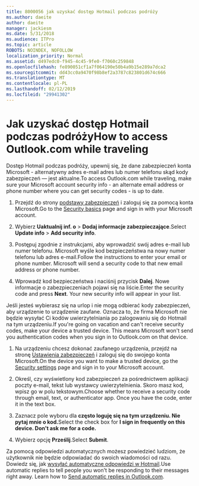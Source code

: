```yaml
---
title: 8000056 jak uzyskać dostęp Hotmail podczas podróży
ms.author: daeite
author: daeite
manager: jackiesm
ms.date: 5/31/2018
ms.audience: ITPro
ms.topic: article
ROBOTS: NOINDEX, NOFOLLOW
localization_priority: Normal
ms.assetid: d497edc0-f945-4c45-9fe0-f7060c259848
ms.openlocfilehash: fe890051cf1a7f064190e50b4a9b15e289a7dca2
ms.sourcegitcommit: dd43cc0a9470f98b8ef2a3787c823801d674c666
ms.translationtype: MT
ms.contentlocale: pl-PL
ms.lasthandoff: 02/12/2019
ms.locfileid: "29941302"
---
```

# <a name="how-to-access-outlookcom-while-traveling"></a><span data-ttu-id="15b47-102">Jak uzyskać dostęp Hotmail podczas podróży</span><span class="sxs-lookup"><span data-stu-id="15b47-102">How to access Outlook.com while traveling</span></span>

<span data-ttu-id="15b47-103">Dostęp Hotmail podczas podróży, upewnij się, że dane zabezpieczeń konta Microsoft - alternatywny adres e-mail adres lub numer telefonu skąd kody zabezpieczeń — jest aktualne.</span><span class="sxs-lookup"><span data-stu-id="15b47-103">To access Outlook.com while traveling, make sure your Microsoft account security info - an alternate email address or phone number where you can get security codes - is up to date.</span></span>
  
1. <span data-ttu-id="15b47-104">Przejdź do strony [podstawy zabezpieczeń](https://go.microsoft.com/fwlink/p/?linkid=842325) i zaloguj się za pomocą konta Microsoft.</span><span class="sxs-lookup"><span data-stu-id="15b47-104">Go to the [Security basics](https://go.microsoft.com/fwlink/p/?linkid=842325) page and sign in with your Microsoft account.</span></span> 
    
2. <span data-ttu-id="15b47-105">Wybierz **Uaktualnij inf. o** \> **Dodaj informacje zabezpieczające**.</span><span class="sxs-lookup"><span data-stu-id="15b47-105">Select **Update info** \> **Add security info**.</span></span> 
    
3. <span data-ttu-id="15b47-p101">Postępuj zgodnie z instrukcjami, aby wprowadzić swój adres e-mail lub numer telefonu. Microsoft wyśle kod bezpieczeństwa na nowy numer telefonu lub adres e-mail.</span><span class="sxs-lookup"><span data-stu-id="15b47-p101">Follow the instructions to enter your email or phone number. Microsoft will send a security code to that new email address or phone number.</span></span>
    
4. <span data-ttu-id="15b47-p102">Wprowadź kod bezpieczeństwa i naciśnij przycisk **Dalej**. Nowe informacje o zabezpieczeniach pojawi się na liście.</span><span class="sxs-lookup"><span data-stu-id="15b47-p102">Enter the security code and press **Next**. Your new security info will appear in your list.</span></span> 
    
<span data-ttu-id="15b47-p103">Jeśli jesteś wybierasz się na urlop i nie mogą odbierać kody zabezpieczeń, aby urządzenie to urządzenie zaufane. Oznacza to, że firma Microsoft nie będzie wysyłać Ci kodów uwierzytelniania po zalogowaniu się do Hotmail na tym urządzeniu.</span><span class="sxs-lookup"><span data-stu-id="15b47-p103">If you're going on vacation and can't receive security codes, make your device a trusted device. This means Microsoft won't send you authentication codes when you sign in to Outlook.com on that device.</span></span>
  
1. <span data-ttu-id="15b47-112">Na urządzeniu chcesz dokonać zaufanego urządzenia, przejdź na stronę [Ustawienia zabezpieczeń](https://go.microsoft.com/fwlink/p/?linkid=2002000&amp;clcid=0x409) i zaloguj się do swojego konta Microsoft.</span><span class="sxs-lookup"><span data-stu-id="15b47-112">On the device you want to make a trusted device, go the [Security settings](https://go.microsoft.com/fwlink/p/?linkid=2002000&amp;clcid=0x409) page and sign in to your Microsoft account.</span></span> 
    
2. <span data-ttu-id="15b47-p104">Określ, czy wyświetlony kod zabezpieczeń za pośrednictwem aplikacji poczty e-mail, tekst lub wystawcy uwierzytelnienia. Skoro masz kod, wpisz go w polu tekstowym.</span><span class="sxs-lookup"><span data-stu-id="15b47-p104">Choose whether to receive a security code through email, text, or authenticator app. Once you have the code, enter it in the text box.</span></span>
    
3. <span data-ttu-id="15b47-115">Zaznacz pole wyboru dla **często loguję się na tym urządzeniu. Nie pytaj mnie o kod.**</span><span class="sxs-lookup"><span data-stu-id="15b47-115">Select the check box for **I sign in frequently on this device. Don't ask me for a code.**</span></span>
    
4. <span data-ttu-id="15b47-116">Wybierz opcję **Prześlij**.</span><span class="sxs-lookup"><span data-stu-id="15b47-116">Select **Submit**.</span></span> 
    
<span data-ttu-id="15b47-p105">Za pomocą odpowiedzi automatycznych możesz powiedzieć ludziom, że użytkownik nie będzie odpowiadać do swoich wiadomości od razu. Dowiedz się, jak [wysyłać automatyczne odpowiedzi w Hotmail](https://go.microsoft.com/fwlink/p/?linkid=2002100&amp;clcid=0x409).</span><span class="sxs-lookup"><span data-stu-id="15b47-p105">Use automatic replies to tell people you won't be responding to their messages right away. Learn how to [Send automatic replies in Outlook.com](https://go.microsoft.com/fwlink/p/?linkid=2002100&amp;clcid=0x409).</span></span>
  

